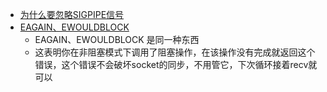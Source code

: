 - [为什么要忽略SIGPIPE信号](https://blog.csdn.net/qq_36553387/article/details/119143253)
- [EAGAIN、EWOULDBLOCK](https://blog.csdn.net/wm_1991/article/details/51858997?spm=1001.2101.3001.6661.1&utm_medium=distribute.pc_relevant_t0.none-task-blog-2%7Edefault%7ECTRLIST%7ERate-1-51858997-blog-119143253.235%5Ev38%5Epc_relevant_default_base3&depth_1-utm_source=distribute.pc_relevant_t0.none-task-blog-2%7Edefault%7ECTRLIST%7ERate-1-51858997-blog-119143253.235%5Ev38%5Epc_relevant_default_base3&utm_relevant_index=1)
  - EAGAIN、EWOULDBLOCK  是同一种东西
  - 这表明你在非阻塞模式下调用了阻塞操作，在该操作没有完成就返回这个错误，这个错误不会破坏socket的同步，不用管它，下次循环接着recv就可以


